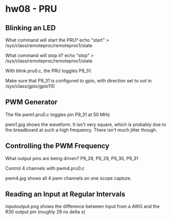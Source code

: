 # hw08 - PRU

## Blinking an LED
What command will start the PRU?
echo "start" > /sys/class/remoteproc/remoteproc1/state

What command will stop it?
echo "stop" > /sys/class/remoteproc/remoteproc1/state

With blink.pru0.c, the PRU toggles P9_31. 

Make sure that P9_31 is configured to gpio, with direction set to out in /sys/class/gpio/gpio110

## PWM Generator

The file pwm1.pru0.c toggles pin P9_31 at 50 MHz

pwm1.jpg shows the waveform. It isn't very square, which is probably due to the breadboard at such a high frequency. There isn't much jitter though. 

## Controlling the PWM Frequency

What output pins are being driven?
P9_28, P9_29, P9_30, P9_31

Control 4 channels with pwm4.pru0.c

pwm4.jpg shows all 4 pwm channels on one scope capture. 

## Reading an Input at Regular Intervals

inputoutput.png shows the difference between input from a AWG and the R30 output pin (roughly 29 ns delta x)
